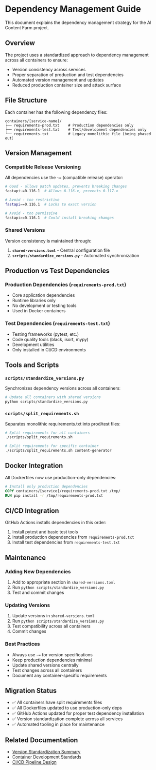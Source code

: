 # Dependency Management Guide

This document explains the dependency management strategy for the AI Content Farm project.

## Overview

The project uses a standardized approach to dependency management across all containers to ensure:
- Version consistency across services
- Proper separation of production and test dependencies
- Automated version management and updates
- Reduced production container size and attack surface

## File Structure

Each container has the following dependency files:

```
containers/[service-name]/
├── requirements-prod.txt    # Production dependencies only
├── requirements-test.txt    # Test/development dependencies only
└── requirements.txt         # Legacy monolithic file (being phased out)
```

## Version Management

### Compatible Release Versioning

All dependencies use the `~=` (compatible release) operator:

```bash
# Good - allows patch updates, prevents breaking changes
fastapi~=0.116.1  # Allows 0.116.x, prevents 0.117.x

# Avoid - too restrictive
fastapi==0.116.1  # Locks to exact version

# Avoid - too permissive
fastapi>=0.116.1  # Could install breaking changes
```

### Shared Versions

Version consistency is maintained through:

1. **`shared-versions.toml`** - Central configuration file
2. **`scripts/standardize_versions.py`** - Automated synchronization

## Production vs Test Dependencies

### Production Dependencies (`requirements-prod.txt`)
- Core application dependencies
- Runtime libraries only
- No development or testing tools
- Used in Docker containers

### Test Dependencies (`requirements-test.txt`)
- Testing frameworks (pytest, etc.)
- Code quality tools (black, isort, mypy)
- Development utilities
- Only installed in CI/CD environments

## Tools and Scripts

### `scripts/standardize_versions.py`

Synchronizes dependency versions across all containers:

```bash
# Update all containers with shared versions
python scripts/standardize_versions.py
```

### `scripts/split_requirements.sh`

Separates monolithic requirements.txt into prod/test files:

```bash
# Split requirements for all containers
./scripts/split_requirements.sh

# Split requirements for specific container
./scripts/split_requirements.sh content-generator
```

## Docker Integration

All Dockerfiles now use production-only dependencies:

```dockerfile
# Install only production dependencies
COPY containers/[service]/requirements-prod.txt /tmp/
RUN pip install -r /tmp/requirements-prod.txt
```

## CI/CD Integration

GitHub Actions installs dependencies in this order:

1. Install pytest and basic test tools
2. Install production dependencies from `requirements-prod.txt`
3. Install test dependencies from `requirements-test.txt`

## Maintenance

### Adding New Dependencies

1. Add to appropriate section in `shared-versions.toml`
2. Run `python scripts/standardize_versions.py`
3. Test and commit changes

### Updating Versions

1. Update versions in `shared-versions.toml`
2. Run `python scripts/standardize_versions.py`
3. Test compatibility across all containers
4. Commit changes

### Best Practices

- Always use `~=` for version specifications
- Keep production dependencies minimal
- Update shared versions centrally
- Test changes across all containers
- Document any container-specific requirements

## Migration Status

- ✅ All containers have split requirements files
- ✅ All Dockerfiles updated to use production-only deps
- ✅ GitHub Actions updated for proper test dependency installation
- ✅ Version standardization complete across all services
- ✅ Automated tooling in place for maintenance

## Related Documentation

- [Version Standardization Summary](VERSION_STANDARDIZATION_SUMMARY.md)
- [Container Development Standards](CONTAINER_DEVELOPMENT_STANDARDS.md)
- [CI/CD Pipeline Design](CICD_PIPELINE_DESIGN.md)
